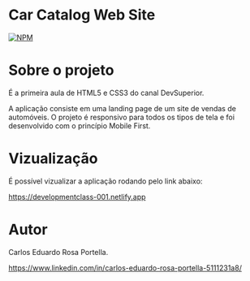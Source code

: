 # Car Catalog Web Site 
[![NPM](https://img.shields.io/npm/l/react)](https://github.com/devsuperior/sds1-wmazoni/blob/master/LICENSE) 

# Sobre o projeto

É a primeira aula de HTML5 e CSS3 do canal DevSuperior. 

A aplicação consiste em uma landing page de um site de vendas de automóveis. O projeto é responsivo para todos os tipos de tela e foi desenvolvido com o princípio Mobile First.

# Vizualização

É possível vizualizar a aplicação rodando pelo link abaixo:

https://developmentclass-001.netlify.app


# Autor

Carlos Eduardo Rosa Portella.

https://www.linkedin.com/in/carlos-eduardo-rosa-portella-5111231a8/
